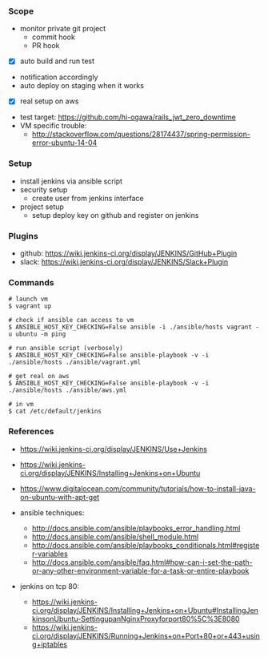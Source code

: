 ### Scope

- monitor private git project
  - commit hook
  - PR hook
- [x] auto build and run test
- notification accordingly
- auto deploy on staging when it works
- [x] real setup on aws

- test target: https://github.com/hi-ogawa/rails_jwt_zero_downtime
- VM specific trouble:
  - http://stackoverflow.com/questions/28174437/spring-permission-error-ubuntu-14-04

### Setup

- install jenkins via ansible script
- security setup
  - create user from jenkins interface
- project setup
  - setup deploy key on github and register on jenkins


### Plugins

- github: https://wiki.jenkins-ci.org/display/JENKINS/GitHub+Plugin
- slack: https://wiki.jenkins-ci.org/display/JENKINS/Slack+Plugin

### Commands

```
# launch vm
$ vagrant up

# check if ansible can access to vm
$ ANSIBLE_HOST_KEY_CHECKING=False ansible -i ./ansible/hosts vagrant -u ubuntu -m ping

# run ansible script (verbosely)
$ ANSIBLE_HOST_KEY_CHECKING=False ansible-playbook -v -i ./ansible/hosts ./ansible/vagrant.yml

# get real on aws
$ ANSIBLE_HOST_KEY_CHECKING=False ansible-playbook -v -i ./ansible/hosts ./ansible/aws.yml

# in vm
$ cat /etc/default/jenkins
```

### References

- https://wiki.jenkins-ci.org/display/JENKINS/Use+Jenkins
- https://wiki.jenkins-ci.org/display/JENKINS/Installing+Jenkins+on+Ubuntu
- https://www.digitalocean.com/community/tutorials/how-to-install-java-on-ubuntu-with-apt-get

- ansible techniques:
  - http://docs.ansible.com/ansible/playbooks_error_handling.html
  - http://docs.ansible.com/ansible/shell_module.html
  - http://docs.ansible.com/ansible/playbooks_conditionals.html#register-variables
  - http://docs.ansible.com/ansible/faq.html#how-can-i-set-the-path-or-any-other-environment-variable-for-a-task-or-entire-playbook

- jenkins on tcp 80:
  - https://wiki.jenkins-ci.org/display/JENKINS/Installing+Jenkins+on+Ubuntu#InstallingJenkinsonUbuntu-SettingupanNginxProxyforport80%5C%3E8080
  - https://wiki.jenkins-ci.org/display/JENKINS/Running+Jenkins+on+Port+80+or+443+using+iptables
